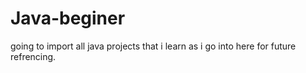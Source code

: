 # Java-beginer
going to import all java projects that i learn as i go into here for future refrencing.
